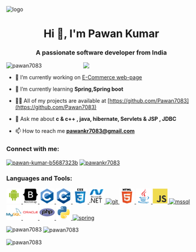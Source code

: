 ![logo]([https://github.com/Pawan7083/Pawan7083/blob/main/pawan_banner.png](https://www.canva.com/design/DAF2yUZRt5M/NuLRzcL1YWNlDoUNRXTwgQ/edit?utm_content=DAF2yUZRt5M&utm_campaign=designshare&utm_medium=link2&utm_source=sharebutton))
<h1 align="center">Hi 👋, I'm Pawan Kumar</h1>
<h3 align="center">A passionate software developer from India</h3>
<img align="right" width="300" src="https://prompti.ai/wp-content/uploads/2023/07/pcboi2.png"></img>


<p align="left"> <img src="https://komarev.com/ghpvc/?username=pawan7083&label=Profile%20views&color=0e75b6&style=flat" alt="pawan7083" /> </p>

- 🔭 I’m currently working on [E-Commerce web-page](git@github.com:Pawan7083/E-commerce.git)

- 🌱 I’m currently learning **Spring,Spring boot**

- 👨‍💻 All of my projects are available at [https://github.com/Pawan7083](https://github.com/Pawan7083)

- 💬 Ask me about **c & c++ , java, hibernate, Servlets & JSP , JDBC**

- 📫 How to reach me **pawankr7083@gmail.com**

<h3 align="left">Connect with me:</h3>
<p align="left">
<a href="https://linkedin.com/in/pawan-kumar-b5687323b" target="blank"><img align="center" src="https://raw.githubusercontent.com/rahuldkjain/github-profile-readme-generator/master/src/images/icons/Social/linked-in-alt.svg" alt="pawan-kumar-b5687323b" height="30" width="40" /></a>
<a href="https://www.leetcode.com/pawankr7083" target="blank"><img align="center" src="https://raw.githubusercontent.com/rahuldkjain/github-profile-readme-generator/master/src/images/icons/Social/leet-code.svg" alt="pawankr7083" height="30" width="40" /></a>
</p>

<h3 align="left">Languages and Tools:</h3>
<p align="left"> <a href="https://developer.android.com" target="_blank" rel="noreferrer"> <img src="https://raw.githubusercontent.com/devicons/devicon/master/icons/android/android-original-wordmark.svg" alt="android" width="40" height="40"/> </a> <a href="https://getbootstrap.com" target="_blank" rel="noreferrer"> <img src="https://raw.githubusercontent.com/devicons/devicon/master/icons/bootstrap/bootstrap-plain-wordmark.svg" alt="bootstrap" width="40" height="40"/> </a> <a href="https://www.cprogramming.com/" target="_blank" rel="noreferrer"> <img src="https://raw.githubusercontent.com/devicons/devicon/master/icons/c/c-original.svg" alt="c" width="40" height="40"/> </a> <a href="https://www.w3schools.com/cpp/" target="_blank" rel="noreferrer"> <img src="https://raw.githubusercontent.com/devicons/devicon/master/icons/cplusplus/cplusplus-original.svg" alt="cplusplus" width="40" height="40"/> </a> <a href="https://www.w3schools.com/css/" target="_blank" rel="noreferrer"> <img src="https://raw.githubusercontent.com/devicons/devicon/master/icons/css3/css3-original-wordmark.svg" alt="css3" width="40" height="40"/> </a> <a href="https://dotnet.microsoft.com/" target="_blank" rel="noreferrer"> <img src="https://raw.githubusercontent.com/devicons/devicon/master/icons/dot-net/dot-net-original-wordmark.svg" alt="dotnet" width="40" height="40"/> </a> <a href="https://git-scm.com/" target="_blank" rel="noreferrer"> <img src="https://www.vectorlogo.zone/logos/git-scm/git-scm-icon.svg" alt="git" width="40" height="40"/> </a> <a href="https://www.w3.org/html/" target="_blank" rel="noreferrer"> <img src="https://raw.githubusercontent.com/devicons/devicon/master/icons/html5/html5-original-wordmark.svg" alt="html5" width="40" height="40"/> </a> <a href="https://www.java.com" target="_blank" rel="noreferrer"> <img src="https://raw.githubusercontent.com/devicons/devicon/master/icons/java/java-original.svg" alt="java" width="40" height="40"/> </a> <a href="https://developer.mozilla.org/en-US/docs/Web/JavaScript" target="_blank" rel="noreferrer"> <img src="https://raw.githubusercontent.com/devicons/devicon/master/icons/javascript/javascript-original.svg" alt="javascript" width="40" height="40"/> </a> <a href="https://www.microsoft.com/en-us/sql-server" target="_blank" rel="noreferrer"> <img src="https://www.svgrepo.com/show/303229/microsoft-sql-server-logo.svg" alt="mssql" width="40" height="40"/> </a> <a href="https://www.mysql.com/" target="_blank" rel="noreferrer"> <img src="https://raw.githubusercontent.com/devicons/devicon/master/icons/mysql/mysql-original-wordmark.svg" alt="mysql" width="40" height="40"/> </a> <a href="https://www.oracle.com/" target="_blank" rel="noreferrer"> <img src="https://raw.githubusercontent.com/devicons/devicon/master/icons/oracle/oracle-original.svg" alt="oracle" width="40" height="40"/> </a> <a href="https://www.php.net" target="_blank" rel="noreferrer"> <img src="https://raw.githubusercontent.com/devicons/devicon/master/icons/php/php-original.svg" alt="php" width="40" height="40"/> </a> <a href="https://www.python.org" target="_blank" rel="noreferrer"> <img src="https://raw.githubusercontent.com/devicons/devicon/master/icons/python/python-original.svg" alt="python" width="40" height="40"/> </a> <a href="https://spring.io/" target="_blank" rel="noreferrer"> <img src="https://www.vectorlogo.zone/logos/springio/springio-icon.svg" alt="spring" width="40" height="40"/> </a> </p>

<p><img align="left" src="https://github-readme-stats.vercel.app/api/top-langs?username=pawan7083&show_icons=true&locale=en&layout=compact" alt="pawan7083" /></p>

<p>&nbsp;<img align="center" src="https://github-readme-stats.vercel.app/api?username=pawan7083&show_icons=true&locale=en" alt="pawan7083" /></p>

<p><img align="center" src="https://github-readme-streak-stats.herokuapp.com/?user=pawan7083&" alt="pawan7083" /></p>
